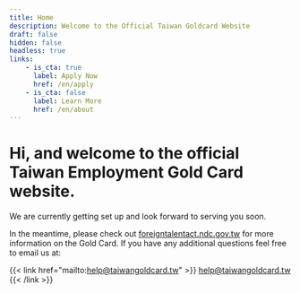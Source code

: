 ```yaml
---
title: Home
description: Welcome to the Official Taiwan Goldcard Website
draft: false
hidden: false
headless: true
links:
    - is_cta: true
      label: Apply Now
      href: /en/apply
    - is_cta: false
      label: Learn More
      href: /en/about
---
```


# Hi, and welcome to the official Taiwan Employment Gold Card website.

We are currently getting set up and look forward to serving you soon.

In the meantime, please check out [foreigntalentact.ndc.gov.tw](https://foreigntalentact.ndc.gov.tw/) for more information on the Gold Card. If you have any additional questions feel free to email us at:

{{< link href="mailto:help@taiwangoldcard.tw" >}}
help@taiwangoldcard.tw
{{< /link >}}
